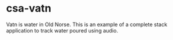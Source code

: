 # csa-vatn
Vatn is water in Old Norse. This is an example of a complete stack application to track water poured using audio.
